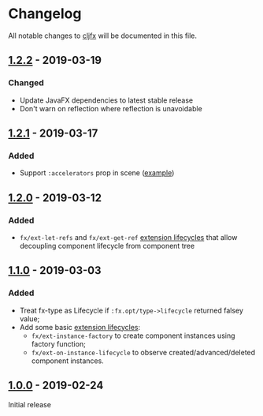 # Changelog

All notable changes to [cljfx](https://github.com/cljfx/cljfx) will be 
documented in this file.

## [1.2.2](https://github.com/cljfx/cljfx/releases/tag/1.2.2) - 2019-03-19
### Changed
- Update JavaFX dependencies to latest stable release
- Don't warn on reflection where reflection is unavoidable

## [1.2.1](https://github.com/cljfx/cljfx/releases/tag/1.2.1) - 2019-03-17
### Added
- Support `:accelerators` prop in scene ([example](examples/e23_accelerators.clj))

## [1.2.0](https://github.com/cljfx/cljfx/releases/tag/1.2.0) - 2019-03-12
### Added
- `fx/ext-let-refs` and `fx/ext-get-ref` [extension lifecycles](https://github.com/cljfx/cljfx#included-extension-lifecycles) 
  that allow decoupling component lifecycle from component tree 

## [1.1.0](https://github.com/cljfx/cljfx/releases/tag/1.1.0) - 2019-03-03
### Added
- Treat fx-type as Lifecycle if `:fx.opt/type->lifecycle` returned 
  falsey value;
- Add some basic [extension lifecycles](https://github.com/cljfx/cljfx#extending-cljfx): 
  - `fx/ext-instance-factory` to create component instances using 
    factory function;
  - `fx/ext-on-instance-lifecycle` to observe created/advanced/deleted
    component instances.   

## [1.0.0](https://github.com/cljfx/cljfx/releases/tag/1.0.0) - 2019-02-24
Initial release
